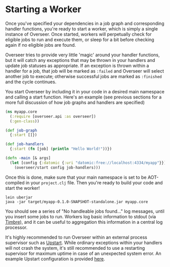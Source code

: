 # Starting a Worker

Once you've specified your dependencies in a job graph and corresponding handler functions, you're ready to start a worker, which is simply a single instance of Overseer. Once started, workers will perpetually check for eligible jobs to run and execute them, or sleep for a bit before checking again if no eligible jobs are found.

Overseer tries to provide very little 'magic' around your handler functions, but it will catch any exceptions that may be thrown in your handlers and update job statuses as appropriate. If an exception is thrown within a handler for a job, that job will be marked as `:failed` and Overseer will select another job to execute; otherwise successful jobs are marked as `:finished` and the cycle continues.

You start Overseer by including it in your code in a desired main namespace and calling a start function. Here's an example (see previous sections for a more full discussion of how job graphs and handlers are specified)

```clj
(ns myapp.core
  (:require [overseer.api :as overseer])
  (:gen-class))

(def job-graph
  {:start []})

(def job-handlers
  {:start (fn [job] (println "Hello World!"))})

(defn -main [& args]
  (let [config {:datomic {:uri "datomic:free://localhost:4334/myapp"}}]
    (overseer/start config job-handlers)))
```

Once this is done, make sure that your main namespace is set to be AOT-compiled in your `project.clj` file. Then you're ready to build your code and start the worker!

```
lein uberjar
java -jar target/myapp-0.1.0-SNAPSHOT-standalone.jar myapp.core
```

You should see a series of "No handleable jobs found..." log messages, until you insert some jobs to run. Workers log basic information to stdout (via [Timbre](https://github.com/ptaoussanis/timbre)), and it can be useful to aggregation this information in a central log processor.

It's highly recommended to run Overseer within an external process supervisor such as [Upstart](http://upstart.ubuntu.com/). While ordinary exceptions within your handlers will not crash the system, it's still recommended to use a restarting supervisor for maximum uptime in case of an unexpected system error. An example Upstart configuration is provided [here](https://github.com/framed-data/overseer/blob/master/examples/upstart/overseer.conf).
